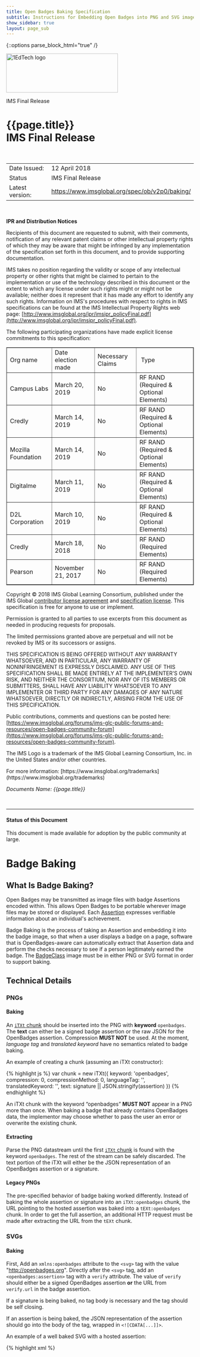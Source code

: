 ```yaml
---
title: Open Badges Baking Specification
subtitle: Instructions for Embedding Open Badges into PNG and SVG image files
show_sidebar: true
layout: page_sub
---
```

{::options parse_block_html="true" /}

<div id="top">
<a href="https://www.1edtech.org" id="1edtech-logo">
        <img src="https://purl.imsglobal.org/respec/1edtech_logo_color_with_tagline.svg" width="300" height="105" alt="1EdTech logo">
      </a>
</div>

<p class="status">IMS Final Release</p>

<h1 class="infoModelTitle">{{page.title}} <br/> IMS Final Release</h1>

<br>

<table class="versionTable" title="Version/Release Details">
<tr>
<td>Date Issued:</td>
<td>12 April 2018</td>
</tr>
<tr>
<td>Status</td>
<td>IMS Final Release</td>
</tr>
<tr>
<td>Latest version:</td>
<td><a href="https://www.imsglobal.org/spec/ob/v2p0/baking/">https://www.imsglobal.org/spec/ob/v2p0/baking/</a></td>
</tr>
</table>

<br>

<div class="iprDistribution">

**IPR and Distribution Notices**

Recipients of this document are requested to submit, with their comments, notification of any relevant patent claims or other intellectual property rights of which they may be aware that might be infringed by any implementation of the specification set forth in this document, and to provide supporting documentation.

IMS takes no position regarding the validity or scope of any intellectual property or other rights that might be claimed to pertain to the implementation or use of the technology described in this document or the extent to which any license under such rights might or might not be available; neither does it represent that it has made any effort to identify any such rights. Information on IMS's procedures with respect to rights in IMS specifications can be found at the IMS Intellectual Property Rights web page: [http://www.imsglobal.org/ipr/imsipr_policyFinal.pdf](http://www.imsglobal.org/ipr/imsipr_policyFinal.pdf).

The following participating organizations have made explicit license commitments to this specification:
<table width="100%" border="1">
  <tr>
    <td>Org  name </td>
    <td>Date election made</td>
    <td>Necessary Claims</td>
    <td>&nbsp;Type</td>
    </tr>
  <tr>
    <td>Campus Labs</td>
    <td>March 20, 2019</td>
    <td>No</td>
    <td>RF RAND (Required &amp; Optional Elements)</td>
    </tr>
  <tr>
    <td>Credly</td>
    <td>March 14, 2019</td>
    <td>No</td>
    <td>RF RAND (Required &amp; Optional Elements)</td>
    </tr>
  <tr>
    <td>Mozilla Foundation</td>
    <td>March 14, 2019</td>
    <td>No</td>
    <td>RF RAND (Required &amp; Optional Elements)</td>
  </tr>
   <tr>
    <td>Digitalme</td>
    <td>March 11, 2019</td>
    <td>No</td>
    <td>RF RAND (Required &amp; Optional Elements)</td>
  </tr>
  <tr>
    <td>D2L Corporation</td>
    <td>March 10, 2019</td>
    <td>No</td>
    <td>RF RAND (Required &amp; Optional Elements)</td>
  </tr>
  <tr>
    <td>Credly</td>
    <td>March 18, 2018</td>
    <td>No</td>
    <td>RF RAND (Required Elements)</td>
  </tr>
  <tr>
    <td>Pearson </td>
    <td>November 21, 2017</td>
    <td>No</td>
    <td>RF RAND (Required  Elements)</td>
  </tr>
</table>


Copyright © 2018 IMS Global Learning Consortium, published under the IMS Global [contributor license agreement](https://www.imsglobal.org/sites/default/files/IMS%20Individual%20Contributor%20License%20Agreement.pdf) and [specification license](https://www.imsglobal.org/speclicense.html). This specification is free for anyone to use or implement.

Permission is granted to all parties to use excerpts from this document as needed in producing requests for proposals.

The limited permissions granted above are perpetual and will not be revoked by IMS or its successors or assigns.

THIS SPECIFICATION IS BEING OFFERED WITHOUT ANY WARRANTY WHATSOEVER, AND IN PARTICULAR, ANY WARRANTY OF NONINFRINGEMENT IS EXPRESSLY DISCLAIMED. ANY USE OF THIS SPECIFICATION SHALL BE MADE ENTIRELY AT THE IMPLEMENTER'S OWN RISK, AND NEITHER THE CONSORTIUM, NOR ANY OF ITS MEMBERS OR SUBMITTERS, SHALL HAVE ANY LIABILITY WHATSOEVER TO ANY IMPLEMENTER OR THIRD PARTY FOR ANY DAMAGES OF ANY NATURE WHATSOEVER, DIRECTLY OR INDIRECTLY, ARISING FROM THE USE OF THIS SPECIFICATION.

Public contributions, comments and questions can be posted here: [https://www.imsglobal.org/forums/ims-glc-public-forums-and-resources/open-badges-community-forum](https://www.imsglobal.org/forums/ims-glc-public-forums-and-resources/open-badges-community-forum).

<p class="endWarranty">The IMS Logo is a trademark of the IMS Global Learning Consortium, Inc. in the United States and/or other countries.</p>

<p class="endWarranty">For more information: [https://www.imsglobal.org/trademarks](https://www.imsglobal.org/trademarks) </p>

_Documents Name: {{page.title}}_

</div>

<br/>

<hr/>

#### Status of this Document
<div class="note good-news">
This document is made available for adoption by the public community at large.
</div>

# Badge Baking

## What Is Badge Baking?

Open Badges may be transmitted as image files with badge Assertions encoded within. This allows Open Badges to be portable wherever image files may be stored or displayed. Each [Assertion](../index.html#Assertion) expresses verifiable information about an individual's achievement.

Badge Baking is the process of taking an Assertion and embedding it into the badge image, so that when a user displays a badge on a page, software that is OpenBadges-aware can automatically extract that Assertion data and perform the checks necessary to see if a person legitimately earned the badge. The [BadgeClass](../index.html#BadgeClass) image must be in either PNG or SVG format in order to support baking.

## Technical Details

### PNGs

#### Baking

An <a href="http://www.w3.org/TR/PNG/#11iTXt">`iTXt` chunk</a> should be inserted into the PNG with **keyword** `openbadges`. The **text** can either be a signed badge assertion or the raw JSON for the OpenBadges assertion. Compression **MUST NOT** be used. At the moment, *language tag* and *translated keyword* have no semantics related to badge baking.

An example of creating a chunk (assuming an iTXt constructor):

{% highlight js %}
var chunk = new iTXt({
  keyword: 'openbadges',
  compression: 0,
  compressionMethod: 0,
  languageTag: '',
  translatedKeyword: '',
  text: signature || JSON.stringify(assertion)
})
{% endhighlight %}

An iTXt chunk with the keyword “openbadges” **MUST NOT** appear in a PNG more than once. When baking a badge that already contains OpenBadges data, the implementor may choose whether to pass the user an error or overwrite the existing chunk.

#### Extracting

Parse the PNG datastream until the first <a href="http://www.w3.org/TR/PNG/#11iTXt">`iTXt` chunk</a> is found with the keyword `openbadges`. The rest of the stream can be safely discarded. The text portion of the iTXt will either be the JSON representation of an OpenBadges assertion or a signature.

#### Legacy PNGs

The pre-specified behavior of badge baking worked differently. Instead of baking the whole assertion or signature into an `iTXt:openbadges` chunk, the URL pointing to the hosted assertion was baked into a `tEXt:openbadges` chunk. In order to get the full assertion, an additional HTTP request must be made after extracting the URL from the `tEXt` chunk.

### SVGs

#### Baking
First, Add an `xmlns:openbadges` attribute to the `<svg>` tag with the value "http://openbadges.org". Directly after the `<svg>` tag, add an `<openbadges:assertion>` tag with a `verify` attribute. The value of `verify` should either be a signed OpenBadges assertion **or** the URL from `verify.url` in the badge assertion.

If a signature is being baked, no tag body is necessary and the tag should be self closing.

If an assertion is being baked, the JSON representation of the assertion should go into the body of the tag, wrapped in `<![CDATA[...]]>`.

An example of a well baked SVG with a hosted assertion:

{% highlight xml %}
<?xml version="1.0" encoding="UTF-8"?>
<svg xmlns="http://www.w3.org/2000/svg"
     xmlns:openbadges="http://openbadges.org"
     viewBox="0 0 512 512">
  <openbadges:assertion verify="https://example.org/assertions/123">
    <![CDATA[
	   {
	     "@context": "https://w3id.org/openbadges/v2",
	     "id": "https://example.org/assertions/123",
	     "type": "Assertion",
	     "recipient": {
	       "type": "email",
	       "identity": "alice@example.org"
	     },
	     "issuedOn": "2016-12-31T23:59:59+00:00",
	     "verification": {
	       "type": "hosted"
	     },
	     "badge": {
	       "id": "https://example.org/badges/5",
		   "type": "BadgeClass",
	       "name": "3-D Printmaster",
	       "description": "This badge is awarded …",
	       "image": "https://example.org/badges/5/image",
	       "criteria": {
	         "narrative": "Students are tested on …"
	       },
	       "issuer": {
	         "id": "https://example.org/issuer",
	         "type": "Profile",
	         "name": "Example Maker Society",
	         "url": "https://example.org",
	         "email": "contact@example.org",
	         "verification": {
	            "allowedOrigins": "example.org"
	         }
	       }
	     }
	   }
    ]]>
  </openbadges:assertion>

  <rest-of-document...>
</svg>
{% endhighlight %}

There **MUST** be only one `<openbadges:assertion>` tag in an SVG. When baking a badge that already contains OpenBadges data, the implementor may choose whether to pass the user an error or overwrite the existing tag.

#### Extracting

Parse the SVG until you reach the first `<openbadges:assertion>` tag. The rest of the SVG data can safely be discarded.

If the tag has no body, the `verify` attribute will contain the signature of the badge. If there is a body, it will be the JSON representation of a badge assertion.

## Baking Specification Changelog

### 2018-04-16 Version 1.0.0 Final
  * IMS Final Release, no material changes since last version

### 2017-02-13 Version 1.0.0
  * Update SVG example to use Open Badges 2.0 syntax
  * Fix typo in introduction

### 2013-11-05 Version 1.0.0
  * Support for full assertions added
  * Support for signed badges added
  * Support for SVGs added
  * PNG baking now uses `iTXt` chunk.

### Pre-release
  * Only PNGs supported: `tEXt` chunk used with keyword `openbadges`
  * Only hosted badges supported
  * Hosted URL embedded in PNG
